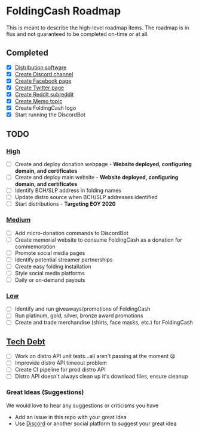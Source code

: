# FoldingCash Roadmap

This is meant to describe the high-level roadmap items. The roadmap is in flux and not guaranteed to be completed on-time or at all.

## Completed

- [X] [Distribution software](https://github.com/foldingcash/distro)
- [X] [Create Discord channel](https://discord.gg/HU3YeXQ)
- [X] [Create Facebook page](https://www.facebook.com/FoldingCash)
- [X] [Create Twitter page](https://twitter.com/FoldingCash)
- [X] [Create Reddit subreddit](https://reddit.com/r/FoldingCash)
- [X] [Create Memo topic](https://memo.cash/topic/FoldingCash)
- [X] Create FoldingCash logo
- [X] Start running the DiscordBot

## TODO

### [High](HighPriority.md)

- [ ] Create and deploy donation webpage - **Website deployed, configuring domain, and certificates**
- [ ] Create and deploy main website - **Website deployed, configuring domain, and certificates**
- [ ] Identify BCH/SLP address in folding names
- [ ] Update distro source when BCH/SLP addresses identified
- [ ] Start distributions - **Targeting EOY 2020**

### [Medium](MediumPriority.md)

- [ ] Add micro-donation commands to DiscordBot
- [ ] Create memorial website to consume FoldingCash as a donation for commemoration
- [ ] Promote social media pages
- [ ] Identify potential streamer partnerships
- [ ] Create easy folding installation
- [ ] Style social media platforms
- [ ] Daily or on-demand payouts

### [Low](LowPriority.md)

- [ ] Identify and run giveaways/promotions of FoldingCash
- [ ] Run platinum, gold, silver, bronze award promotions
- [ ] Create and trade merchandise (shirts, face masks, etc.) for FoldingCash

## [Tech Debt](TechDebt.md)

- [ ] Work on distro API unit tests...all aren't passing at the moment :frowning:
- [ ] Improvide distro API timeout problem
- [ ] Create CI pipeline for prod distro API
- [ ] Distro API doesn't always clean up it's download files, ensure cleanup

### Great Ideas (Suggestions)

We would love to hear any suggestions or criticisms you have

- Add an issue in this repo with your great idea
- Use [Discord](https://discord.gg/HU3YeXQ) or another social platform to suggest your great idea
